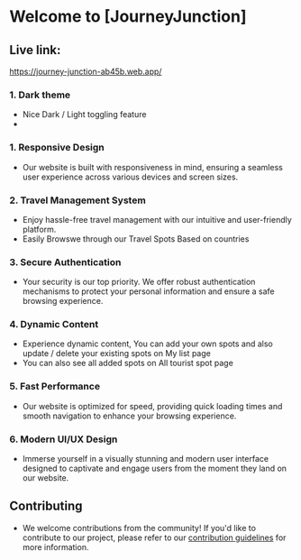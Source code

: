 # Welcome to [JourneyJunction]
## Live link:
https://journey-junction-ab45b.web.app/

### 1. Dark theme
- Nice Dark / Light toggling feature
- 
### 1. Responsive Design

- Our website is built with responsiveness in mind, ensuring a seamless user experience across various devices and screen sizes.

### 2. Travel Management System
- Enjoy hassle-free travel management with our intuitive and user-friendly platform.
- Easily Browswe through our Travel Spots Based on countries

### 3. Secure Authentication
- Your security is our top priority. We offer robust authentication mechanisms to protect your personal information and ensure a safe browsing experience.

### 4. Dynamic Content
- Experience dynamic content, You can add your own spots and also update / delete your existing spots on My list page
-  You can also see all added spots on All tourist spot page

### 5. Fast Performance
- Our website is optimized for speed, providing quick loading times and smooth navigation to enhance your browsing experience.

### 6. Modern UI/UX Design
- Immerse yourself in a visually stunning and modern user interface designed to captivate and engage users from the moment they land on our website.


## Contributing
- We welcome contributions from the community! If you'd like to contribute to our project, please refer to our [contribution guidelines](CONTRIBUTING.md) for more information.



